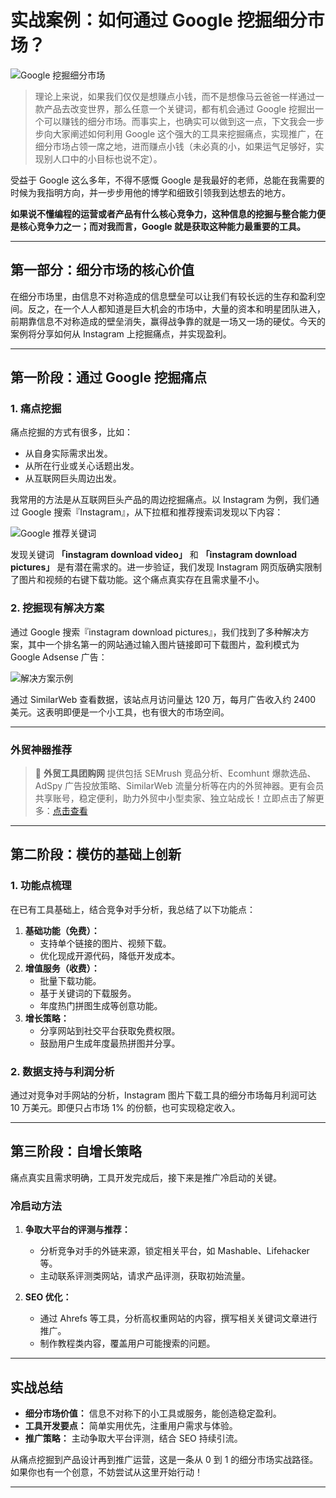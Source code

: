 # 实战案例：如何通过 Google 挖掘细分市场？

![Google 挖掘细分市场](https://image.woshipm.com/wp-files/img/73.jpg)

> 理论上来说，如果我们仅仅是想赚点小钱，而不是想像马云爸爸一样通过一款产品去改变世界，那么任意一个关键词，都有机会通过 Google 挖掘出一个可以赚钱的细分市场。而事实上，也确实可以做到这一点，下文我会一步步向大家阐述如何利用 Google 这个强大的工具来挖掘痛点，实现推广，在细分市场占领一席之地，进而赚点小钱（未必真的小，如果运气足够好，实现别人口中的小目标也说不定）。

受益于 Google 这么多年，不得不感慨 Google 是我最好的老师，总能在我需要的时候为我指明方向，并一步步用他的博学和细致引领我到达想去的地方。

**如果说不懂编程的运营或者产品有什么核心竞争力，这种信息的挖掘与整合能力便是核心竞争力之一；而对我而言，Google 就是获取这种能力最重要的工具。**

---

## 第一部分：细分市场的核心价值

在细分市场里，由信息不对称造成的信息壁垒可以让我们有较长远的生存和盈利空间。反之，在一个人人都知道是巨大机会的市场中，大量的资本和明星团队进入，前期靠信息不对称造成的壁垒消失，赢得战争靠的就是一场又一场的硬仗。今天的案例将分享如何从 Instagram 上挖掘痛点，并实现盈利。

---

## 第一阶段：通过 Google 挖掘痛点

### 1. 痛点挖掘

痛点挖掘的方式有很多，比如：
- 从自身实际需求出发。
- 从所在行业或关心话题出发。
- 从互联网巨头周边出发。

我常用的方法是从互联网巨头产品的周边挖掘痛点。以 Instagram 为例，我们通过 Google 搜索『Instagram』，从下拉框和推荐搜索词发现以下内容：

![Google 推荐关键词](https://image.woshipm.com/wp-files/2017/03/xjb0Z5A7XER0eqiXlEud.jpg)

发现关键词 **「instagram download video」** 和 **「instagram download pictures」** 是有潜在需求的。进一步验证，我们发现 Instagram 网页版确实限制了图片和视频的右键下载功能。这个痛点真实存在且需求量不小。

### 2. 挖掘现有解决方案

通过 Google 搜索『instagram download pictures』，我们找到了多种解决方案，其中一个排名第一的网站通过输入图片链接即可下载图片，盈利模式为 Google Adsense 广告：

![解决方案示例](https://image.woshipm.com/wp-files/2017/03/b90LG3wCsMnNoTBfBJKL.jpg)

通过 SimilarWeb 查看数据，该站点月访问量达 120 万，每月广告收入约 2400 美元。这表明即便是一个小工具，也有很大的市场空间。

---

### **外贸神器推荐**

> 🚀 **外贸工具团购网** 提供包括 SEMrush 竞品分析、Ecomhunt 爆款选品、AdSpy 广告投放策略、SimilarWeb 流量分析等在内的外贸神器。更有会员共享账号，稳定便利，助力外贸中小型卖家、独立站成长！立即点击了解更多：[点击查看](https://bit.ly/waimao518)

---

## 第二阶段：模仿的基础上创新

### 1. 功能点梳理

在已有工具基础上，结合竞争对手分析，我总结了以下功能点：
1. **基础功能（免费）：**
   - 支持单个链接的图片、视频下载。
   - 优化现成开源代码，降低开发成本。
2. **增值服务（收费）：**
   - 批量下载功能。
   - 基于关键词的下载服务。
   - 年度热门拼图生成等创意功能。
3. **增长策略：**
   - 分享网站到社交平台获取免费权限。
   - 鼓励用户生成年度最热拼图并分享。

### 2. 数据支持与利润分析

通过对竞争对手网站的分析，Instagram 图片下载工具的细分市场每月利润可达 10 万美元。即便只占市场 1% 的份额，也可实现稳定收入。

---

## 第三阶段：自增长策略

痛点真实且需求明确，工具开发完成后，接下来是推广冷启动的关键。

### 冷启动方法

1. **争取大平台的评测与推荐：**
   - 分析竞争对手的外链来源，锁定相关平台，如 Mashable、Lifehacker 等。
   - 主动联系评测类网站，请求产品评测，获取初始流量。

2. **SEO 优化：**
   - 通过 Ahrefs 等工具，分析高权重网站的内容，撰写相关关键词文章进行推广。
   - 制作教程类内容，覆盖用户可能搜索的问题。

---

## 实战总结

- **细分市场价值：** 信息不对称下的小工具或服务，能创造稳定盈利。
- **工具开发要点：** 简单实用优先，注重用户需求与体验。
- **推广策略：** 主动争取大平台评测，结合 SEO 持续引流。

从痛点挖掘到产品设计再到推广运营，这是一条从 0 到 1 的细分市场实战路径。如果你也有一个创意，不妨尝试从这里开始行动！

---


